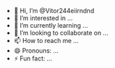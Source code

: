 - 👋 Hi, I’m @Vitor244eiirndnd
- 👀 I’m interested in ...
- 🌱 I’m currently learning ...
- 💞️ I’m looking to collaborate on ...
- 📫 How to reach me ...
- 😄 Pronouns: ...
- ⚡ Fun fact: ...

<!---
Vitor244eiirndnd/Vitor244eiirndnd is a ✨ special ✨ repository because its `README.md` (this file) appears on your GitHub profile.
You can click the Preview link to take a look at your changes.
--->
